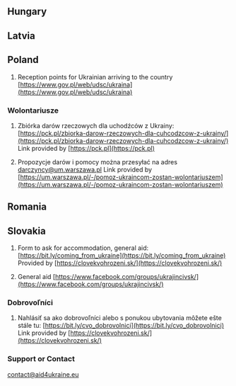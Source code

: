 ## Hungary


## Latvia


## Poland

1. Reception points for Ukrainian arriving to the country [https://www.gov.pl/web/udsc/ukraina](https://www.gov.pl/web/udsc/ukraina)

### Wolontariusze
1. Zbiórka darów rzeczowych dla uchodźców z Ukrainy: [https://pck.pl/zbiorka-darow-rzeczowych-dla-cuhcodzcow-z-ukrainy/](https://pck.pl/zbiorka-darow-rzeczowych-dla-cuhcodzcow-z-ukrainy/) Link provided by [https://pck.pl](https://pck.pl)

2. Propozycje darów i pomocy można przesyłać na adres darczyncy@um.warszawa.pl Link provided by [https://um.warszawa.pl/-/pomoz-ukraincom-zostan-wolontariuszem](https://um.warszawa.pl/-/pomoz-ukraincom-zostan-wolontariuszem)

## Romania


## Slovakia

1. Form to ask for accommodation, general aid: [https://bit.ly/coming_from_ukraine](https://bit.ly/coming_from_ukraine) 
Provided by [https://clovekvohrozeni.sk/](https://clovekvohrozeni.sk/)

2. General aid [https://www.facebook.com/groups/ukrajincivsk/](https://www.facebook.com/groups/ukrajincivsk/)

### Dobrovoľníci
1. Nahlásiť sa ako dobrovoľníci alebo s ponukou ubytovania môžete ešte stále tu: [https://bit.ly/cvo_dobrovolnici](https://bit.ly/cvo_dobrovolnici) Link provided by [https://clovekvohrozeni.sk/](https://clovekvohrozeni.sk/)


### Support or Contact

contact@aid4ukraine.eu 
